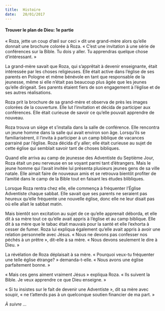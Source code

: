 ```yaml
---
title:  Histoire
date:   20/01/2017
---
```


#### Trouver le plan de Dieu: 1e partie 

« Roza, jette un coup d’œil sur ceci » dit une grand-mère alors qu’elle donnait une brochure colorée à Roza. « C’est une invitation à une série de conférences sur la Bible. Tu dois y aller. Tu apprendras quelque chose d’intéressant. » 

La grand-mère savait que Roza, qui s’apprêtait à devenir enseignante, était intéressée par les choses religieuses. Elle était active dans l’église de ses parents en Pologne et même bénévole en tant que responsable de la jeunesse, même si elle n’était pas beaucoup plus âgée que les jeunes qu’elle dirigeait. Ses parents étaient fiers de son engagement à l’église et de ses autres réalisations. 

Roza prit la brochure de sa grand-mère et observa de près les images colorées de la couverture. Elle lut l’invitation et décida de participer aux conférences. Elle était curieuse de savoir ce qu’elle pouvait apprendre de nouveau. 

Roza trouva un siège et s’installa dans la salle de conférence. Elle rencontra un jeune homme dans la salle qui avait environ son âge. Lorsqu’ils se familiarisèrent, il l’invita à participer à un camp biblique de vacances parrainé par l’église. Roza décida d’y aller; elle était curieuse au sujet de cette église qui semblait savoir tant de choses bibliques. 

Quand elle arriva au camp de jeunesse des Adventiste du Septième Jour, Roza était un peu nerveuse en se voyant parmi tant d’étrangers. Mais le jeune homme qui l’avait invitée lui présenta plusieurs jeunes gens de sa ville natale. Elle aimait faire de nouveaux amis et se retrouva bientôt profiter de l’amitié dans le camp de la Bible tout en faisant les études blibliques.

Lorsque Roza rentra chez elle, elle commença à fréquenter l’Église Adventiste chaque sabbat. Elle savait que ses parents ne seraient pas heureux qu’elle fréquente une nouvelle église, donc elle ne leur disait pas où elle allait le sabbat matin. 

Mais bientôt son excitation au sujet de ce qu’elle apprenait déborda, et elle dit à sa mère tout ce qu’elle avait appris à l’église et au camp biblique. Elle dit à sa mère que le tabac était mauvais pour la santé et elle l’exhorta à cesser de fumer. Roza lui expliqua également qu’elle avait appris à avoir une relation personnelle avec Jésus. « Nous ne devons pas confesser nos péchés à un prêtre », dit-elle à sa mère. « Nous devons seulement le dire à Dieu. » 

La révélation de Roza déplaisait à sa mère. « Pourquoi veux-tu fréquenter une telle église étrange? » demanda-t-elle. « Nous avons une église parfaitement bonne. » 

« Mais ces gens aiment vraiment Jésus » expliqua Roza. « Ils suivent la Bible. Je veux apprendre ce que Dieu enseigne. » 

« Si tu insistes sur le fait de devenir une Adventiste », dit sa mère avec soupir, « ne t’attends pas à un quelconque soutien financier de ma part. » 

_À suivre …_ 